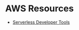 # AWS Resources


* [Serverless Developer Tools](https://aws.amazon.com/serverless/developer-tools/)



